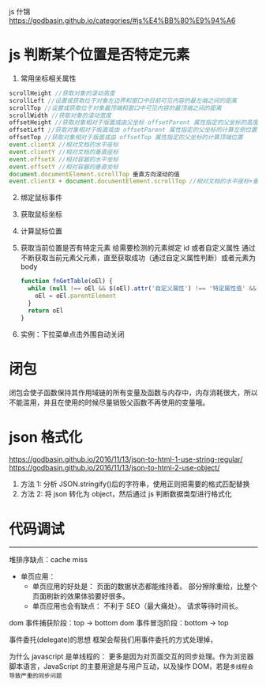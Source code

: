 js 什锦
https://godbasin.github.io/categories/#js%E4%BB%80%E9%94%A6

# js 判断某个位置是否特定元素

1. 常用坐标相关属性

```js
scrollHeight //获取对象的滚动高度
scrollLeft //设置或获取位于对象左边界和窗口中目前可见内容的最左端之间的距离
scrollTop //设置或获取位于对象最顶端和窗口中可见内容的最顶端之间的距离
scrollWidth //获取对象的滚动宽度
offsetHeight //获取对象相对于版面或由父坐标 offsetParent 属性指定的父坐标的高度
offsetLeft //获取对象相对于版面或由 offsetParent 属性指定的父坐标的计算左侧位置
offsetTop //获取对象相对于版面或由 offsetTop 属性指定的父坐标的计算顶端位置
event.clientX //相对文档的水平座标
event.clientY //相对文档的垂直座标
event.offsetX //相对容器的水平坐标
event.offsetY //相对容器的垂直坐标
document.documentElement.scrollTop 垂直方向滚动的值
event.clientX + document.documentElement.scrollTop //相对文档的水平座标+垂直方向滚动的量
```

2. 绑定鼠标事件

3. 获取鼠标坐标

4. 计算鼠标位置

5. 获取当前位置是否有特定元素
   给需要检测的元素绑定 id 或者自定义属性
   通过不断获取当前元素父元素，直至获取成功（通过自定义属性判断）或者元素为 body
   ```js
   function fnGetTable(oEl) {
     while (null !== oEl && $(oEl).attr('自定义属性') !== '特定属性值' && target.tagName !== 'BODY') {
       oEl = oEl.parentElement
     }
     return oEl
   }
   ```
6. 实例：下拉菜单点击外围自动关闭

# 闭包

闭包会使子函数保持其作用域链的所有变量及函数与内存中，内存消耗很大，所以不能滥用，并且在使用的时候尽量销毁父函数不再使用的变量哦。

# json 格式化

https://godbasin.github.io/2016/11/13/json-to-html-1-use-string-regular/
https://godbasin.github.io/2016/11/13/json-to-html-2-use-object/

1. 方法 1: 分析 JSON.stringify()后的字符串，使用正则把需要的格式匹配替换
2. 方法 2: 将 json 转化为 object，然后通过 js 判断数据类型进行格式化

# 代码调试

---

堆排序缺点：cache miss

- 单页应用：
  - 单页应用的好处是：
    页面的数据状态都能维持着。
    部分擦除重绘，比整个页面刷新的效果体验要好很多。
  - 单页应用也会有缺点：
    不利于 SEO（最大痛处）。
    请求等待时间长。

dom 事件捕获阶段：top -> bottom
dom 事件冒泡阶段：bottom -> top

事件委托(delegate)的思想
框架会帮我们用事件委托的方式处理掉，

为什么 javascript 是单线程的：
更多是因为对页面交互的同步处理。作为浏览器脚本语言，JavaScript 的主要用途是与用户互动，以及操作 DOM，若是`多线程会导致严重的同步问题`
